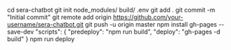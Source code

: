 cd sera-chatbot
git init
node_modules/
build/
.env
git add .
git commit -m "Initial commit"
git remote add origin https://github.com/your-username/sera-chatbot.git
git push -u origin master
npm install gh-pages --save-dev
"scripts": {
  "predeploy": "npm run build",
  "deploy": "gh-pages -d build"
}
npm run deploy
